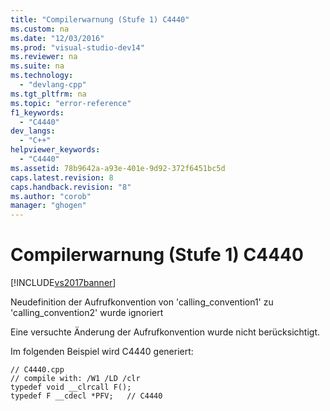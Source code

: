 ```yaml
---
title: "Compilerwarnung (Stufe 1) C4440"
ms.custom: na
ms.date: "12/03/2016"
ms.prod: "visual-studio-dev14"
ms.reviewer: na
ms.suite: na
ms.technology: 
  - "devlang-cpp"
ms.tgt_pltfrm: na
ms.topic: "error-reference"
f1_keywords: 
  - "C4440"
dev_langs: 
  - "C++"
helpviewer_keywords: 
  - "C4440"
ms.assetid: 78b9642a-a93e-401e-9d92-372f6451bc5d
caps.latest.revision: 8
caps.handback.revision: "8"
ms.author: "corob"
manager: "ghogen"
---
```

# Compilerwarnung (Stufe 1) C4440
[!INCLUDE[vs2017banner](../../assembler/inline/includes/vs2017banner.md)]

Neudefinition der Aufrufkonvention von 'calling\_convention1' zu 'calling\_convention2' wurde ignoriert  
  
 Eine versuchte Änderung der Aufrufkonvention wurde nicht berücksichtigt.  
  
 Im folgenden Beispiel wird C4440 generiert:  
  
```  
// C4440.cpp  
// compile with: /W1 /LD /clr  
typedef void __clrcall F();  
typedef F __cdecl *PFV;   // C4440  
```